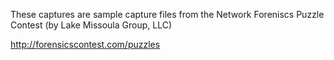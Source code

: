 These captures are sample capture files from the Network Foreniscs Puzzle Contest (by Lake Missoula Group, LLC)

http://forensicscontest.com/puzzles
